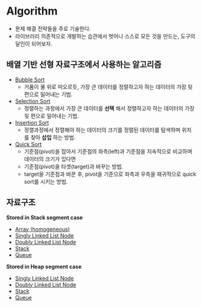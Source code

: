 # Algorithm
- 문제 해결 전략들을 주로 기술한다.
- 라이브러리 의존적으로 개발하는 습관에서 벗어나 스스로 모든 것을 만드는, 도구의 달인이 되어보자.

## 배열 기반 선형 자료구조에서 사용하는 알고리즘
- [Bubble Sort](https://github.com/csyouk/algorithm_datastructure/blob/master/Sorting-Algorithms/BubbleSort.md)
  - 거품이 물 위로 떠오르듯, 가장 큰 데이터를 정렬하고자 하는 데이터의 가장 뒷 편으로 밀어내는 기법.
- [Selection Sort](https://github.com/csyouk/algorithm_datastructure/blob/master/Sorting-Algorithms/SelectionSort.md)
  - 정렬하는 과정에서 가장 큰 데이터를 **선택** 해서 정렬하고자 하는 데이터의 가장 뒷 편으로 밀어내는 기법.
- [Insertion Sort](https://github.com/csyouk/algorithm_datastructure/blob/master/Sorting-Algorithms/InsertionSort.md)
  - 정렬과정에서 정렬해야 하는 데이터의 크기를 정렬된 데이터를 탐색하며 위치를 찾아 **삽입** 하는 방법.
- [Quick Sort](https://github.com/csyouk/algorithm_datastructure/blob/master/Sorting-Algorithms/QuickSort.md)
  - 기준점(pivot)을 잡아서 기준점의 좌측(left)과 기준점을 지속적으로 비교하며 데이터의 크기가 있다면
  - 기준점(pivot)을 타겟(target)과 바꾸는 방법.
  - target을 기준점과 바꾼 후, pivot을 기준으로 좌측과 우측을 재귀적으로 quick sort를 시키는 방법.


## 자료구조
**Stored in Stack segment case**   
- [Array (homogeneous)](https://github.com/csyouk/algorithm_datastructure/blob/master/Data-Structure/Array.md)
- [Singly Linked List Node](https://github.com/csyouk/algorithm_datastructure/blob/master/Data-Structure/Stack-Segment/SinglyLinkedListNode.md)
- [Doubly Linked List Node](https://github.com/csyouk/algorithm_datastructure/blob/master/Data-Structure/Stack-Segment/DoublyLinkedListNode.md)
- [Stack](https://github.com/csyouk/algorithm_datastructure/blob/master/Data-Structure/Stack-Segment/Stack.md)
- [Queue](https://github.com/csyouk/algorithm_datastructure/blob/master/Data-Structure/Stack-Segment/Queue.md)

**Stored in Heap segment case**
- [Singly Linked List Node](https://github.com/csyouk/algorithm_datastructure/blob/master/Data-Structure/Heap-Segment/SinglyLinkedList.md)
- [Doubly Linked List Node](https://github.com/csyouk/algorithm_datastructure/blob/master/Data-Structure/Heap-Segment/DoublyLinkedListNode.md)
- [Stack](https://github.com/csyouk/algorithm_datastructure/blob/master/Data-Structure/Heap-Segment/Stack.md)
- [Queue](https://github.com/csyouk/algorithm_datastructure/blob/master/Data-Structure/Heap-Segment/Queue.md)

